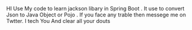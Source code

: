 HI Use My code to learn jackson libary in Spring Boot . It use to convert Json to Java Object or Pojo .
If you face any trable then messege me on Twtter. I tech You And clear all your douts
